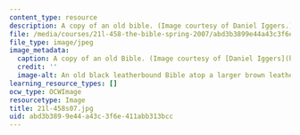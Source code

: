 ```yaml
---
content_type: resource
description: A copy of an old bible. (Image courtesy of Daniel Iggers.)
file: /media/courses/21l-458-the-bible-spring-2007/abd3b3899e44a43c3f6e411abb313bcc_21l-458s07.jpg
file_type: image/jpeg
image_metadata:
  caption: A copy of an old Bible. (Image courtesy of [Daniel Iggers](http://www.flickr.com/photos/fortinbras/).)
  credit: ''
  image-alt: An old black leatherbound Bible atop a larger brown leatherbound book.
learning_resource_types: []
ocw_type: OCWImage
resourcetype: Image
title: 21l-458s07.jpg
uid: abd3b389-9e44-a43c-3f6e-411abb313bcc
---
```


